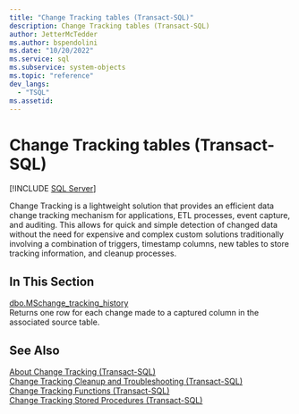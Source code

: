 ```yaml
---
title: "Change Tracking tables (Transact-SQL)"
description: Change Tracking tables (Transact-SQL)
author: JetterMcTedder
ms.author: bspendolini
ms.date: "10/20/2022"
ms.service: sql
ms.subservice: system-objects
ms.topic: "reference"
dev_langs:
  - "TSQL"
ms.assetid:
---
```

# Change Tracking tables (Transact-SQL)

[!INCLUDE [SQL Server](../../includes/applies-to-version/sqlserver.md)]

  Change Tracking is a lightweight solution that provides an efficient data change tracking mechanism for applications, ETL processes, event capture, and auditing. This allows for quick and simple detection of changed data without the need for expensive and complex custom solutions traditionally involving a combination of triggers, timestamp columns, new tables to store tracking information, and cleanup processes.
  
## In This Section

 [dbo.MSchange_tracking_history](../../relational-databases/system-tables/dbo-mschange-tracking-history-transact-sql.md)  
 Returns one row for each change made to a captured column in the associated source table.  
  
## See Also

 [About Change Tracking &#40;Transact-SQL&#41;](../../relational-databases/track-changes/about-change-tracking-sql-server.md)  
 [Change Tracking Cleanup and Troubleshooting &#40;Transact-SQL&#41;](../../relational-databases/track-changes/cleanup-and-troubleshoot-change-tracking-sql-server.md)  
 [Change Tracking Functions &#40;Transact-SQL&#41;](../../relational-databases/system-functions/change-tracking-functions-transact-sql.md)  
 [Change Tracking Stored Procedures &#40;Transact-SQL&#41;](../../relational-databases/system-stored-procedures/change-tracking-stored-procedures-transact-sql.md)  
